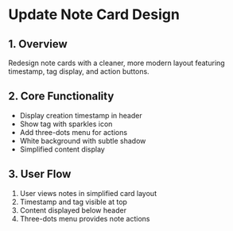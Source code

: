 # Update Note Card Design

## 1. Overview
Redesign note cards with a cleaner, more modern layout featuring timestamp, tag display, and action buttons.

## 2. Core Functionality
- Display creation timestamp in header
- Show tag with sparkles icon
- Add three-dots menu for actions
- White background with subtle shadow
- Simplified content display

## 3. User Flow
1. User views notes in simplified card layout
2. Timestamp and tag visible at top
3. Content displayed below header
4. Three-dots menu provides note actions